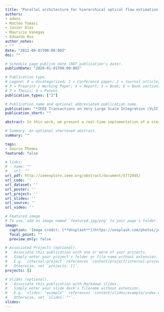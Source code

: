```yaml
---
title: "Parallel architecture for hierarchical optical flow estimation based on FPGA"
authors:
- admin
- Matteo Tomasi
- Javier Díaz
- Mauricio Vanegas
- Eduardo Ros
author_notes:
- ""
date: "2012-09-01T00:00:00Z"
doi: ""

# Schedule page publish date (NOT publication's date).
publishDate: "2020-01-01T00:00:00Z"

# Publication type.
# Legend: 0 = Uncategorized; 1 = Conference paper; 2 = Journal article;
# 3 = Preprint / Working Paper; 4 = Report; 5 = Book; 6 = Book section;
# 7 = Thesis; 8 = Patent
publication_types: ["2"]

# Publication name and optional abbreviated publication name.
publication: "*IEEE Transactions on Very Large Scale Integration (VLSI) Systems*"
publication_short: ""

abstract: In this work, we present a real-time implementation of a stereo algorithm on field-programmable gate array (FPGA). The approach is a phase-based model that allows computation with sub-pixel accuracy. The algorithm uses a robust multi-scale and multi-orientation method that optimizes the estimation extraction with respect to the local image structure support. With respect to the state of the art, our work increases the on-chip power of computation compared to previous approaches in order to obtain a good accuracy of results with a large disparity range. In addition, our approach is specially suited for unconstrained environments applications thanks to the robustness of the phase information, capable of dealing with severe illumination changes and with small affine deformation between the image pair. This work also includes the rectification images circuitry in order to exploit the epipolar constraints on the chip. The dedicated circuit can rectify and process images of VGA resolution at a frame rate of 57 fps. The implementation uses a fine pipelined method (also with superscalar units) and multiple user defined parameters that lead to a high working frequency and a good adaptability to different scenarios. In the paper, we present different results and we compare them with state of the art approaches.

# Summary. An optional shortened abstract.
summary: ""

tags:
- Source Themes
featured: false

# links:
# - name: ""
#   url: ""
url_pdf: http://ieeexplore.ieee.org/abstract/document/5772045/
url_code: ''
url_dataset: ''
url_poster: ''
url_project: ''
url_slides: ''
url_source: ''
url_video: ''

# Featured image
# To use, add an image named `featured.jpg/png` to your page's folder. 
image:
  caption: 'Image credit: [**Unsplash**](https://unsplash.com/photos/jdD8gXaTZsc)'
  focal_point: ""
  preview_only: false

# Associated Projects (optional).
#   Associate this publication with one or more of your projects.
#   Simply enter your project's folder or file name without extension.
#   E.g. `internal-project` references `content/project/internal-project/index.md`.
#   Otherwise, set `projects: []`.
projects: []

# Slides (optional).
#   Associate this publication with Markdown slides.
#   Simply enter your slide deck's filename without extension.
#   E.g. `slides: "example"` references `content/slides/example/index.md`.
#   Otherwise, set `slides: ""`.
slides:
---
```


